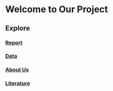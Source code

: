 # Welcome to Our Project

## Explore
### [Report](report.md)
### [Data](data.md)
### [About Us](aboutus.md)
### [Literature](literature.md)
